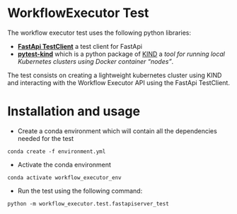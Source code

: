 # WorkflowExecutor Test

The workflow executor test uses the following python libraries:
- [**FastApi TestClient**](https://fastapi.tiangolo.com/tutorial/testing/) a test client for FastApi 
- [**pytest-kind**](https://codeberg.org/hjacobs/pytest-kind/src/branch/main/tests/test_cluster.py
) which is a python package of [KIND](https://kind.sigs.k8s.io/) a *tool for running local Kubernetes clusters using Docker container “nodes”*.

The test consists on creating a lightweight kubernetes cluster using KIND and interacting with the Workflow Executor API using the FastApi TestClient.

# Installation and usage 

  - Create a conda environment which will contain all the dependencies needed for the test
  ```shell script
conda create -f environment.yml
  ```

  - Activate the conda environment
  ```shell script
conda activate workflow_executor_env
  ```

  - Run the test using the following command:
 ```shell script
python -m workflow_executor.test.fastapiserver_test
```